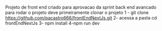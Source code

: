 Projeto de front end criado para aprovacao da sprint back end avancado
para rodar o projeto deve primeiramente clonar o projeto 
1 - git clone https://github.com/pacastro666/frontEndNextJs.git
2- acessa a pasta cd frontEndNextJs
3- npm install
4-npm run dev